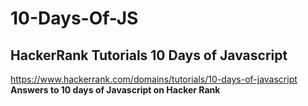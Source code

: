 # 10-Days-Of-JS
## HackerRank Tutorials 10 Days of Javascript
https://www.hackerrank.com/domains/tutorials/10-days-of-javascript \
**Answers to 10 days of Javascript on Hacker Rank**


